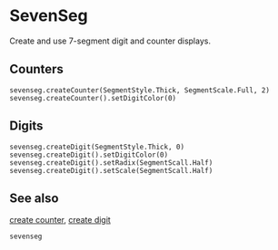# SevenSeg

Create and use 7-segment digit and counter displays.

## Counters

```cards
sevenseg.createCounter(SegmentStyle.Thick, SegmentScale.Full, 2)
sevenseg.createCounter().setDigitColor(0)
```

## Digits

```cards
sevenseg.createDigit(SegmentStyle.Thick, 0)
sevenseg.createDigit().setDigitColor(0)
sevenseg.createDigit().setRadix(SegmentScall.Half)
sevenseg.createDigit().setScale(SegmentScall.Half)
```

## See also

[create counter](/reference/sevenseg/create-counter), [create digit](/reference/sevenseg/create-digit)

```package
sevenseg
```